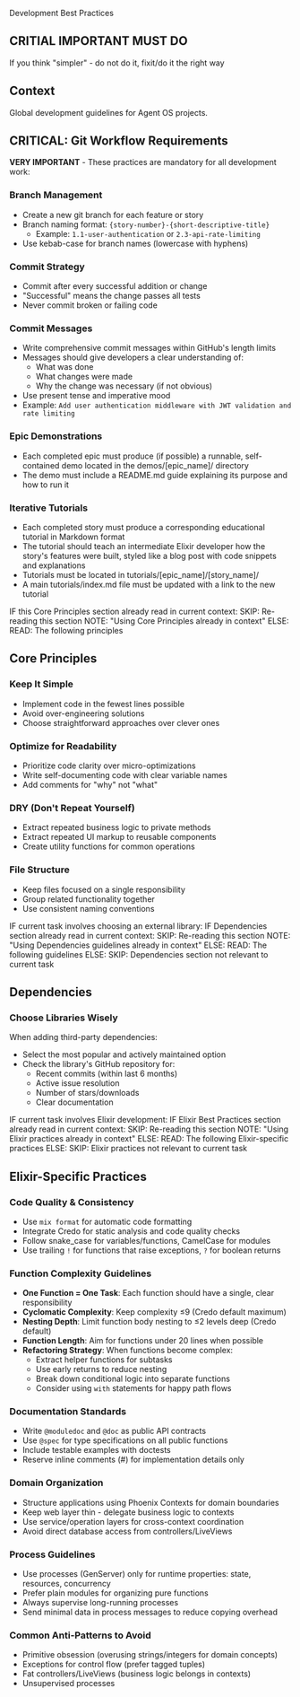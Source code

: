 Development Best Practices

## CRITIAL IMPORTANT MUST DO

If you think "simpler" - do not do it, fixit/do it the right way

## Context

Global development guidelines for Agent OS projects.

## CRITICAL: Git Workflow Requirements

**VERY IMPORTANT** - These practices are mandatory for all development work:

### Branch Management
- Create a new git branch for each feature or story
- Branch naming format: `{story-number}-{short-descriptive-title}`
  - Example: `1.1-user-authentication` or `2.3-api-rate-limiting`
- Use kebab-case for branch names (lowercase with hyphens)

### Commit Strategy
- Commit after every successful addition or change
- "Successful" means the change passes all tests
- Never commit broken or failing code

### Commit Messages
- Write comprehensive commit messages within GitHub's length limits
- Messages should give developers a clear understanding of:
  - What was done
  - What changes were made
  - Why the change was necessary (if not obvious)
- Use present tense and imperative mood
- Example: `Add user authentication middleware with JWT validation and rate limiting`

### Epic Demonstrations
- Each completed epic must produce (if possible) a runnable, self-contained demo located in the demos/[epic_name]/ directory
- The demo must include a README.md guide explaining its purpose and how to run it

### Iterative Tutorials
- Each completed story must produce a corresponding educational tutorial in Markdown format
- The tutorial should teach an intermediate Elixir developer how the story's features were built, styled like a blog post with code snippets and explanations
- Tutorials must be located in tutorials/[epic_name]/[story_name]/
- A main tutorials/index.md file must be updated with a link to the new tutorial

<conditional-block context-check="core-principles">
IF this Core Principles section already read in current context:
  SKIP: Re-reading this section
  NOTE: "Using Core Principles already in context"
ELSE:
  READ: The following principles

## Core Principles

### Keep It Simple
- Implement code in the fewest lines possible
- Avoid over-engineering solutions
- Choose straightforward approaches over clever ones

### Optimize for Readability
- Prioritize code clarity over micro-optimizations
- Write self-documenting code with clear variable names
- Add comments for "why" not "what"

### DRY (Don't Repeat Yourself)
- Extract repeated business logic to private methods
- Extract repeated UI markup to reusable components
- Create utility functions for common operations

### File Structure
- Keep files focused on a single responsibility
- Group related functionality together
- Use consistent naming conventions
</conditional-block>

<conditional-block context-check="dependencies" task-condition="choosing-external-library">
IF current task involves choosing an external library:
  IF Dependencies section already read in current context:
    SKIP: Re-reading this section
    NOTE: "Using Dependencies guidelines already in context"
  ELSE:
    READ: The following guidelines
ELSE:
  SKIP: Dependencies section not relevant to current task

## Dependencies

### Choose Libraries Wisely
When adding third-party dependencies:
- Select the most popular and actively maintained option
- Check the library's GitHub repository for:
  - Recent commits (within last 6 months)
  - Active issue resolution
  - Number of stars/downloads
  - Clear documentation
</conditional-block>

<conditional-block context-check="elixir-specifics" task-condition="elixir-development">
IF current task involves Elixir development:
  IF Elixir Best Practices section already read in current context:
    SKIP: Re-reading this section
    NOTE: "Using Elixir practices already in context"
  ELSE:
    READ: The following Elixir-specific practices
ELSE:
  SKIP: Elixir practices not relevant to current task

## Elixir-Specific Practices

### Code Quality & Consistency
- Use `mix format` for automatic code formatting
- Integrate Credo for static analysis and code quality checks
- Follow snake_case for variables/functions, CamelCase for modules
- Use trailing `!` for functions that raise exceptions, `?` for boolean returns

### Function Complexity Guidelines
- **One Function = One Task**: Each function should have a single, clear responsibility
- **Cyclomatic Complexity**: Keep complexity ≤9 (Credo default maximum)
- **Nesting Depth**: Limit function body nesting to ≤2 levels deep (Credo default)
- **Function Length**: Aim for functions under 20 lines when possible
- **Refactoring Strategy**: When functions become complex:
  - Extract helper functions for subtasks
  - Use early returns to reduce nesting
  - Break down conditional logic into separate functions
  - Consider using `with` statements for happy path flows

### Documentation Standards
- Write `@moduledoc` and `@doc` as public API contracts
- Use `@spec` for type specifications on all public functions
- Include testable examples with doctests
- Reserve inline comments (#) for implementation details only

### Domain Organization
- Structure applications using Phoenix Contexts for domain boundaries
- Keep web layer thin - delegate business logic to contexts
- Use service/operation layers for cross-context coordination
- Avoid direct database access from controllers/LiveViews

### Process Guidelines
- Use processes (GenServer) only for runtime properties: state, resources, concurrency
- Prefer plain modules for organizing pure functions
- Always supervise long-running processes
- Send minimal data in process messages to reduce copying overhead

### Common Anti-Patterns to Avoid
- Primitive obsession (overusing strings/integers for domain concepts)
- Exceptions for control flow (prefer tagged tuples)
- Fat controllers/LiveViews (business logic belongs in contexts)
- Unsupervised processes
</conditional-block>
